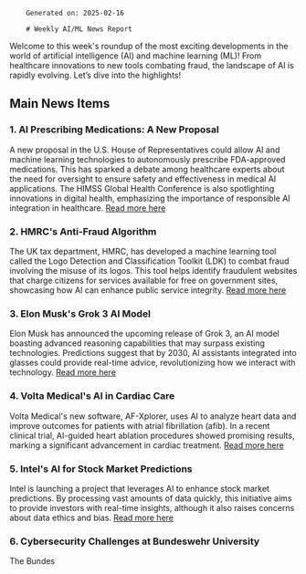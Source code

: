 
        Generated on: 2025-02-16

        # Weekly AI/ML News Report

Welcome to this week's roundup of the most exciting developments in the world of artificial intelligence (AI) and machine learning (ML)! From healthcare innovations to new tools combating fraud, the landscape of AI is rapidly evolving. Let’s dive into the highlights!

## Main News Items

### 1. AI Prescribing Medications: A New Proposal
A new proposal in the U.S. House of Representatives could allow AI and machine learning technologies to autonomously prescribe FDA-approved medications. This has sparked a debate among healthcare experts about the need for oversight to ensure safety and effectiveness in medical AI applications. The HIMSS Global Health Conference is also spotlighting innovations in digital health, emphasizing the importance of responsible AI integration in healthcare.
[Read more here](https://www.mobihealthnews.com/tag/government-regulation-0)

### 2. HMRC's Anti-Fraud Algorithm
The UK tax department, HMRC, has developed a machine learning tool called the Logo Detection and Classification Toolkit (LDK) to combat fraud involving the misuse of its logos. This tool helps identify fraudulent websites that charge citizens for services available for free on government sites, showcasing how AI can enhance public service integrity.
[Read more here](https://www.publictechnology.net/2025/02/13/economics-and-finance/hmrc-develops-anti-fraud-algorithm-to-crack-down-on-logo-misuse/)

### 3. Elon Musk's Grok 3 AI Model
Elon Musk has announced the upcoming release of Grok 3, an AI model boasting advanced reasoning capabilities that may surpass existing technologies. Predictions suggest that by 2030, AI assistants integrated into glasses could provide real-time advice, revolutionizing how we interact with technology.
[Read more here](https://substack.com/home/post/p-157052613?utm_campaign=post&utm_medium=web)

### 4. Volta Medical's AI in Cardiac Care
Volta Medical's new software, AF-Xplorer, uses AI to analyze heart data and improve outcomes for patients with atrial fibrillation (afib). In a recent clinical trial, AI-guided heart ablation procedures showed promising results, marking a significant advancement in cardiac treatment.
[Read more here](https://www.fiercebiotech.com/medtech/volta-medicals-afib-ai-shows-gains-cardiac-ablation-study)

### 5. Intel's AI for Stock Market Predictions
Intel is launching a project that leverages AI to enhance stock market predictions. By processing vast amounts of data quickly, this initiative aims to provide investors with real-time insights, although it also raises concerns about data ethics and bias.
[Read more here](https://zaman.co.at/en/news/intels-bold-leap-how-ai-is-set-to-transform-stock-market-predictions/1326229/)

### 6. Cybersecurity Challenges at Bundeswehr University
The Bundes
        